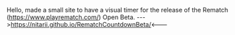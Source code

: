 Hello, 
  made a small site to have a visual timer for the release of the Rematch (https://www.playrematch.com/) Open Beta.
  --->https://nitarii.github.io/RematchCountdownBeta/<---
